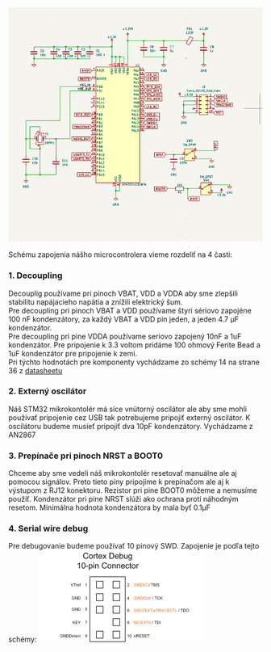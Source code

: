 ![Schéma zapojenia STM32F103C8T6](stm32_schematic.png)

Schému zapojenia nášho microcontrolera vieme rozdeliť na 4 časti:

### 1. Decoupling
Decouplig používame pri pinoch VBAT, VDD a VDDA aby sme  zlepšili stabilitu napájacieho napätia a znížili elektrický šum.   
Pre decoupling pri pinoch VBAT a VDD používame štyri sériovo zapojéne 100 nF kondenzátory, za každý VBAT a VDD pin jeden, a jeden 4.7 μF kondenzátor.   
Pre decoupling pri pine VDDA používame seriovo zapojený 10nF a 1uF kondenzátor. Pre pripojenie k 3.3 voltom pridáme 100 ohmový Ferite Bead a 1uF kondenzátor pre pripojenie k zemi.  
Pri týchto hodnotách pre komponenty vychádzame zo schémy 14 na strane 36 z [datasheetu](data_sheet.pdf) 

### 2. Externý oscilátor
Náš STM32 mikrokontolér má síce vnútorný oscilátor ale aby sme mohli používať pripojenie cez USB tak potrebujeme pripojiť externý oscilátor. 
K oscilátoru budeme musieť pripojiť dva 10pF kondenzátory. Vychádzame z AN2867 

### 3. Prepínače pri pinoch NRST a BOOT0
Chceme aby sme vedeli náš mikrokontolér resetovať manuálne ale aj pomocou signálov. Preto tieto piny pripojíme k prepínačom ale aj k výstupom z RJ12 konektoru.
Rezistor pri pine BOOT0 môžeme a nemusíme použiť. 
Kondenzátor pri pine NRST slúži ako ochrana proti náhodným resetom. Minimálna hodnota kondenzátora by mala byť 0.1μF

### 4. Serial wire debug 
Pre debugovanie budeme používať 10 pinový SWD. Zapojenie je podľa tejto 
schémy:
![swd_schematic](swd_schematic.png)
 

